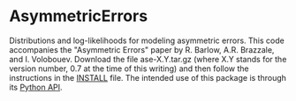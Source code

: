 # AsymmetricErrors
Distributions and log-likelihoods for modeling asymmetric errors.
This code accompanies the "Asymmetric Errors" paper by R. Barlow,
A.R. Brazzale, and I. Volobouev. Download the file ase-X.Y.tar.gz
(where X.Y stands for the version number, 0.7 at the time of this
writing) and then follow the instructions in the [INSTALL](./INSTALL)
file. The intended use of this package is through its
[Python API](https://github.com/igvgit/AsymmetricErrorsPy).
